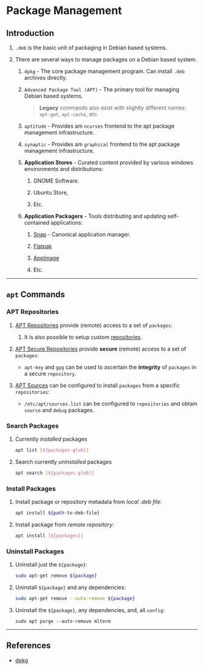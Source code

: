 # Package Management

## Introduction

1. `.deb` is the basic unit of packaging in Debian based systems.

2. There are several ways to manage packages on a Debian based system.

    1. `dpkg` - The core package management program. Can install `.deb` archives directly.

    2. `Advanced Package Tool (APT)` - The primary tool for managing Debian based systems.

        > __Legacy__ commands also exist with slightly different names: `apt-get`, `apt-cache`, etc.

    3. `aptitude` - Provides am `ncurses` frontend to the apt package management infrastructure.

    4. `synaptic` - Provides am `graphical` frontend to the apt package management infrastructure.

    5. __Application Stores__ - Curated content provided by various windows environments and distributions: 

        1. GNOME Software. 
        
        2. Ubuntu Store, 
        
        3. Etc.

    7. __Application Packagers__ - Tools distributing and updating self-contained applications:

        1. [Snap](https://snapcraft.io) - Canonical application manager.

        2. [Flatpak](https://en.wikipedia.org/wiki/Flatpak)

        3. [AppImage](https://en.wikipedia.org/wiki/AppImage)

        4. Etc.

---

## `apt` Commands

### __APT Repositories__

1. [APT Repositories](https://wiki.debian.org/DebianRepository) provide (remote) access to a set of `packages`: 

    1. It is also possible to setup custom [repositories](https://wiki.debian.org/DebianRepository/Setup).

2. [APT Secure Repositories](https://wiki.debian.org/DebianRepository) provide __secure__ (remote) access to a set of `packages`:

    * `apt-key` and `gpg` can be used to ascertain the __integrity__ of `packages` in a secure `repository`.

3. [APT Sources](https://wiki.debian.org/SourcesList) can be configured to install `packages` from a specific `repositories`:

    * `/etc/apt/sources.list` can be configured to `repositories` and obtain `source` and `debug` packages.
    
### __Search Packages__

1. Currently _installed_ packages

    ```bash
    apt list [${packages-glob}]
    ```

2. Search currently _uninstalled_ packages

    ```bash
    apt search [${packages-glob}]
    ```

### __Install Packages__

1. Install package or repository metadata from _local .deb file_:

    ```bash
    apt install ${path-to-deb-file}
    ```
    
2. Install package from _remote repository_:

    ```bash
    apt install [${packages}]
    ```

### __Uninstall Packages__

1. Uninstall just the `${package}`:

    ```bash
    sudo apt-get remove ${package}
    ```

2. Uninstall `${package}` and any dependencies:

    ```bash
    sudo apt-get remove --auto-remove ${package}
    ```

3. Uninstall the `${package}`, any dependencies, and, all `config`:

    ```
    sudo apt purge --auto-remove mlterm  
    ```

---

## References

* [dpkg](https://www.debian.org/doc/manuals/debian-faq/ch-pkgtools.en.html)
 